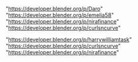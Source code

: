 "https://developer.blender.org/p/Daro"
"https://developer.blender.org/p/emelia58"
"https://developer.blender.org/p/nirafinance"
"https://developer.blender.org/p/curlsncurve"
 
"https://developer.blender.org/p/harrywilliamtask"
"https://developer.blender.org/p/curlsncurve"
"https://developer.blender.org/p/nirafinance"
 
